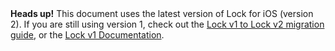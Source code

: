 <div class="alert alert-info">
  <strong>Heads up!</strong> This document uses the latest version of Lock for iOS (version 2). If you are still using version 1, check out the <a href="/libraries/lock-ios/v2/migration">Lock v1 to Lock v2 migration guide</a>, or the <a href="/libraries/lock-ios/v1">Lock v1 Documentation</a>.
</div>

